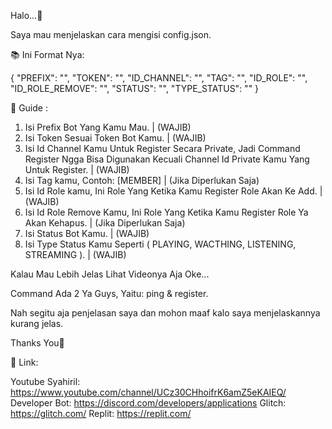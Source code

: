 Halo...👋

Saya mau menjelaskan cara mengisi config.json.

📚 Ini Format Nya:

{
"PREFIX": "",
"TOKEN": "",
"ID_CHANNEL": "",
"TAG": "",
"ID_ROLE": "",
"ID_ROLE_REMOVE": "",
"STATUS": "",
"TYPE_STATUS": ""
}

📗 Guide :

1. Isi Prefix Bot Yang Kamu Mau. | (WAJIB)
2. Isi Token Sesuai Token Bot Kamu. | (WAJIB)
3. Isi Id Channel Kamu Untuk Register Secara Private, Jadi Command Register Ngga Bisa Digunakan Kecuali Channel Id Private Kamu Yang Untuk Register. | (WAJIB)
4. Isi Tag kamu, Contoh: [MEMBER] | (Jika Diperlukan Saja)
5. Isi Id Role kamu, Ini Role Yang Ketika Kamu Register Role Akan Ke Add. | (WAJIB)
6. Isi Id Role Remove Kamu, Ini Role Yang Ketika Kamu Register Role Ya Akan Kehapus. | (Jika Diperlukan Saja)
7. Isi Status Bot Kamu. | (WAJIB)
8. Isi Type Status Kamu Seperti ( PLAYING, WACTHING, LISTENING, STREAMING ). | (WAJIB)

Kalau Mau Lebih Jelas Lihat Videonya Aja Oke...

Command Ada 2 Ya Guys, Yaitu: ping & register.

Nah segitu aja penjelasan saya dan mohon maaf kalo saya menjelaskannya kurang jelas.

Thanks You🙏

🔗 Link:

Youtube Syahiril: https://www.youtube.com/channel/UCz30CHhoifrK6amZ5eKAIEQ/
Developer Bot: https://discord.com/developers/applications
Glitch: https://glitch.com/
Replit: https://replit.com/
